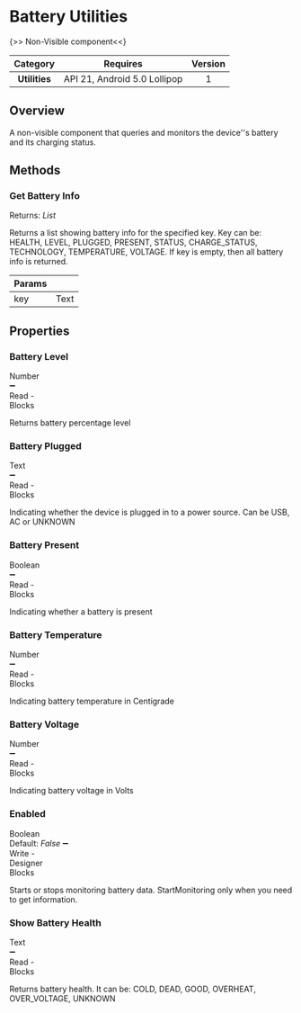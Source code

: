 # Battery Utilities

{>> Non-Visible component<<}

| Category | Requires | Version |
|:--------:|:-------:|:--------:|
|**Utilities**|<span class="chip chip-any">API 21, Android 5.0 Lollipop</span>|<span class="chip chip-number">1</span>|

## Overview

A non-visible component that queries and monitors the device''s battery and its charging status.

## Methods

### Get Battery Info

<span class="chip chip-list">Returns: <i>List</i></span>

Returns a list showing battery info for the specified key. Key can be: HEALTH, LEVEL, PLUGGED, PRESENT, STATUS, CHARGE_STATUS, TECHNOLOGY, TEMPERATURE, VOLTAGE. If key is empty, then all battery info is returned.

<div class="block" ai2-block="method" not-rendered="true" value="%7B%22componentName%22:%20%22Battery%20Utilities%22,%20%22name%22:%20%22Get%20Battery%20Info%22,%20%22output%22:%20true,%20%22param%22:%20%5B%22key%22%5D%7D"></div>

| Params | []() |
|--------|------|
|key|<span class="chip chip-text">Text</span>|

## Properties

### Battery Level

<span style="user-select: none; white-space:pre-wrap;"><span class="chip chip-number">Number</span> :heavy_minus_sign: <span class="chip chip-rw">Read</span>  - <span class="chip chip-bd">Blocks</span></span>

Returns battery percentage level

<div class="block" ai2-block="property" not-rendered="true" value="%7B%22componentName%22:%20%22Battery%20Utilities%22,%20%22name%22:%20%22Battery%20Level%22,%20%22getter%22:%20true%7D"></div>

### Battery Plugged

<span style="user-select: none; white-space:pre-wrap;"><span class="chip chip-text">Text</span> :heavy_minus_sign: <span class="chip chip-rw">Read</span>  - <span class="chip chip-bd">Blocks</span></span>

Indicating whether the device is plugged in to a power source. Can be USB, AC or UNKNOWN

<div class="block" ai2-block="property" not-rendered="true" value="%7B%22componentName%22:%20%22Battery%20Utilities%22,%20%22name%22:%20%22Battery%20Plugged%22,%20%22getter%22:%20true%7D"></div>

### Battery Present

<span style="user-select: none; white-space:pre-wrap;"><span class="chip chip-boolean">Boolean</span> :heavy_minus_sign: <span class="chip chip-rw">Read</span>  - <span class="chip chip-bd">Blocks</span></span>

Indicating whether a battery is present

<div class="block" ai2-block="property" not-rendered="true" value="%7B%22componentName%22:%20%22Battery%20Utilities%22,%20%22name%22:%20%22Battery%20Present%22,%20%22getter%22:%20true%7D"></div>

### Battery Temperature

<span style="user-select: none; white-space:pre-wrap;"><span class="chip chip-number">Number</span> :heavy_minus_sign: <span class="chip chip-rw">Read</span>  - <span class="chip chip-bd">Blocks</span></span>

Indicating battery temperature in Centigrade

<div class="block" ai2-block="property" not-rendered="true" value="%7B%22componentName%22:%20%22Battery%20Utilities%22,%20%22name%22:%20%22Battery%20Temperature%22,%20%22getter%22:%20true%7D"></div>

### Battery Voltage

<span style="user-select: none; white-space:pre-wrap;"><span class="chip chip-number">Number</span> :heavy_minus_sign: <span class="chip chip-rw">Read</span>  - <span class="chip chip-bd">Blocks</span></span>

Indicating battery voltage in Volts

<div class="block" ai2-block="property" not-rendered="true" value="%7B%22componentName%22:%20%22Battery%20Utilities%22,%20%22name%22:%20%22Battery%20Voltage%22,%20%22getter%22:%20true%7D"></div>

### Enabled

<span style="user-select: none; white-space:pre-wrap;"><span class="chip chip-boolean">Boolean</span> <span class="chip chip-boolean">Default: <i>False</i></span> :heavy_minus_sign: <span class="chip chip-rw">Write</span>  - <span class="chip chip-bd">Designer</span> <span class="chip chip-bd">Blocks</span></span>

Starts or stops monitoring battery data. StartMonitoring only when you need to get information.

<div class="block" ai2-block="property" not-rendered="true" value="%7B%22componentName%22:%20%22Battery%20Utilities%22,%20%22name%22:%20%22Enabled%22,%20%22getter%22:%20false%7D"></div>

### Show Battery Health

<span style="user-select: none; white-space:pre-wrap;"><span class="chip chip-text">Text</span> :heavy_minus_sign: <span class="chip chip-rw">Read</span>  - <span class="chip chip-bd">Blocks</span></span>

Returns battery health. It can be: COLD, DEAD, GOOD, OVERHEAT, OVER_VOLTAGE, UNKNOWN

<div class="block" ai2-block="property" not-rendered="true" value="%7B%22componentName%22:%20%22Battery%20Utilities%22,%20%22name%22:%20%22Show%20Battery%20Health%22,%20%22getter%22:%20true%7D"></div>
